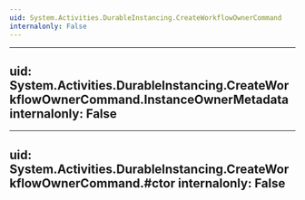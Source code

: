 ```yaml
---
uid: System.Activities.DurableInstancing.CreateWorkflowOwnerCommand
internalonly: False
---
```


---
uid: System.Activities.DurableInstancing.CreateWorkflowOwnerCommand.InstanceOwnerMetadata
internalonly: False
---

---
uid: System.Activities.DurableInstancing.CreateWorkflowOwnerCommand.#ctor
internalonly: False
---
